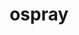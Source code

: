 ---
title: "ospray"
layout: cache
categories: [package, develop]
meta: {"versions": ["2.8.0"], "compilers": ["gcc@=11.1.0"], "oss": ["ubuntu20.04"], "platforms": ["linux"], "targets": ["x86_64_v3"], "stacks": ["data-vis-sdk", "root"], "num_specs": 11, "num_specs_by_stack": {"data-vis-sdk": 2, "root": 11}}
spec_details: [{"hash": "sbumrakka4uh4ffv6dd23gx7sxtk2txc", "compiler": "gcc@=11.1.0", "versions": ["2.8.0"], "os": "ubuntu20.04", "platform": "linux", "target": "x86_64_v3", "variants": ["~apps", "build_system=cmake", "build_type=Release", "+denoiser", "generator=make", "~glm", "~ipo", "+mpi", "+volumes"], "stacks": ["data-vis-sdk", "root"], "size": "-", "tarball": "https://binaries.spack.io/develop/build_cache/linux-ubuntu20.04-x86_64_v3/gcc-11.1.0/ospray-2.8.0/linux-ubuntu20.04-x86_64_v3-gcc-11.1.0-ospray-2.8.0-sbumrakka4uh4ffv6dd23gx7sxtk2txc.spack"}, {"hash": "om4funpwsa2p3fjerc3ll6wxvkfouosw", "compiler": "gcc@=11.1.0", "versions": ["2.8.0"], "os": "ubuntu20.04", "platform": "linux", "target": "x86_64_v3", "variants": ["~apps", "build_system=cmake", "build_type=Release", "+denoiser", "generator=make", "~glm", "~ipo", "+mpi", "+volumes"], "stacks": ["root"], "size": "-", "tarball": "https://binaries.spack.io/develop/build_cache/linux-ubuntu20.04-x86_64_v3/gcc-11.1.0/ospray-2.8.0/linux-ubuntu20.04-x86_64_v3-gcc-11.1.0-ospray-2.8.0-om4funpwsa2p3fjerc3ll6wxvkfouosw.spack"}, {"hash": "4yvt32l6uvuoi6wimkzwrsdno2mgjgee", "compiler": "gcc@=11.1.0", "versions": ["2.8.0"], "os": "ubuntu20.04", "platform": "linux", "target": "x86_64_v3", "variants": ["~apps", "build_system=cmake", "build_type=Release", "+denoiser", "generator=make", "~glm", "~ipo", "+mpi", "+volumes"], "stacks": ["data-vis-sdk", "root"], "size": "-", "tarball": "https://binaries.spack.io/develop/build_cache/linux-ubuntu20.04-x86_64_v3/gcc-11.1.0/ospray-2.8.0/linux-ubuntu20.04-x86_64_v3-gcc-11.1.0-ospray-2.8.0-4yvt32l6uvuoi6wimkzwrsdno2mgjgee.spack"}, {"hash": "aovtaewgl4hbxfmupsbrmb6e5wcf4k6b", "compiler": "gcc@=11.1.0", "versions": ["2.8.0"], "os": "ubuntu20.04", "platform": "linux", "target": "x86_64_v3", "variants": ["~apps", "build_system=cmake", "build_type=Release", "+denoiser", "generator=make", "~glm", "~ipo", "+mpi", "+volumes"], "stacks": ["root"], "size": "-", "tarball": "https://binaries.spack.io/develop/build_cache/linux-ubuntu20.04-x86_64_v3/gcc-11.1.0/ospray-2.8.0/linux-ubuntu20.04-x86_64_v3-gcc-11.1.0-ospray-2.8.0-aovtaewgl4hbxfmupsbrmb6e5wcf4k6b.spack"}, {"hash": "46irvb7ykbbwxhttfhppqmhj43vwcpnz", "compiler": "gcc@=11.1.0", "versions": ["2.8.0"], "os": "ubuntu20.04", "platform": "linux", "target": "x86_64_v3", "variants": ["~apps", "build_system=cmake", "build_type=Release", "+denoiser", "generator=make", "~glm", "~ipo", "+mpi", "+volumes"], "stacks": ["root"], "size": "-", "tarball": "https://binaries.spack.io/develop/build_cache/linux-ubuntu20.04-x86_64_v3/gcc-11.1.0/ospray-2.8.0/linux-ubuntu20.04-x86_64_v3-gcc-11.1.0-ospray-2.8.0-46irvb7ykbbwxhttfhppqmhj43vwcpnz.spack"}, {"hash": "zbi67qndumekf3ibzsc2b66q2gwbs54p", "compiler": "gcc@=11.1.0", "versions": ["2.8.0"], "os": "ubuntu20.04", "platform": "linux", "target": "x86_64_v3", "variants": ["~apps", "build_system=cmake", "build_type=Release", "+denoiser", "generator=make", "~glm", "~ipo", "+mpi", "+volumes"], "stacks": ["root"], "size": "-", "tarball": "https://binaries.spack.io/develop/build_cache/linux-ubuntu20.04-x86_64_v3/gcc-11.1.0/ospray-2.8.0/linux-ubuntu20.04-x86_64_v3-gcc-11.1.0-ospray-2.8.0-zbi67qndumekf3ibzsc2b66q2gwbs54p.spack"}, {"hash": "yhmr3ig6nqr4huquzh2wexurs3nk2427", "compiler": "gcc@=11.1.0", "versions": ["2.8.0"], "os": "ubuntu20.04", "platform": "linux", "target": "x86_64_v3", "variants": ["~apps", "build_system=cmake", "build_type=Release", "+denoiser", "generator=make", "~glm", "~ipo", "+mpi", "+volumes"], "stacks": ["root"], "size": "-", "tarball": "https://binaries.spack.io/develop/build_cache/linux-ubuntu20.04-x86_64_v3/gcc-11.1.0/ospray-2.8.0/linux-ubuntu20.04-x86_64_v3-gcc-11.1.0-ospray-2.8.0-yhmr3ig6nqr4huquzh2wexurs3nk2427.spack"}, {"hash": "how4kqrkddk6qdvidjksfu4qolvlpugc", "compiler": "gcc@=11.1.0", "versions": ["2.8.0"], "os": "ubuntu20.04", "platform": "linux", "target": "x86_64_v3", "variants": ["~apps", "build_system=cmake", "build_type=Release", "+denoiser", "generator=make", "~glm", "~ipo", "+mpi", "+volumes"], "stacks": ["root"], "size": "-", "tarball": "https://binaries.spack.io/develop/build_cache/linux-ubuntu20.04-x86_64_v3/gcc-11.1.0/ospray-2.8.0/linux-ubuntu20.04-x86_64_v3-gcc-11.1.0-ospray-2.8.0-how4kqrkddk6qdvidjksfu4qolvlpugc.spack"}, {"hash": "cwhd2d4zh3fizbdia6xw2vaqev6nusli", "compiler": "gcc@=11.1.0", "versions": ["2.8.0"], "os": "ubuntu20.04", "platform": "linux", "target": "x86_64_v3", "variants": ["~apps", "build_system=cmake", "build_type=Release", "+denoiser", "generator=make", "~glm", "~ipo", "+mpi", "+volumes"], "stacks": ["root"], "size": "-", "tarball": "https://binaries.spack.io/develop/build_cache/linux-ubuntu20.04-x86_64_v3/gcc-11.1.0/ospray-2.8.0/linux-ubuntu20.04-x86_64_v3-gcc-11.1.0-ospray-2.8.0-cwhd2d4zh3fizbdia6xw2vaqev6nusli.spack"}, {"hash": "as65kqt775ex7auusq3wcsae7vzomfci", "compiler": "gcc@=11.1.0", "versions": ["2.8.0"], "os": "ubuntu20.04", "platform": "linux", "target": "x86_64_v3", "variants": ["~apps", "build_system=cmake", "build_type=Release", "+denoiser", "generator=make", "~glm", "~ipo", "+mpi", "+volumes"], "stacks": ["root"], "size": "-", "tarball": "https://binaries.spack.io/develop/build_cache/linux-ubuntu20.04-x86_64_v3/gcc-11.1.0/ospray-2.8.0/linux-ubuntu20.04-x86_64_v3-gcc-11.1.0-ospray-2.8.0-as65kqt775ex7auusq3wcsae7vzomfci.spack"}, {"hash": "fqa3q36wszjaxshdccvbjik7nalcljk6", "compiler": "gcc@=11.1.0", "versions": ["2.8.0"], "os": "ubuntu20.04", "platform": "linux", "target": "x86_64_v3", "variants": ["~apps", "build_system=cmake", "build_type=Release", "+denoiser", "generator=make", "~glm", "~ipo", "+mpi", "+volumes"], "stacks": ["root"], "size": "-", "tarball": "https://binaries.spack.io/develop/build_cache/linux-ubuntu20.04-x86_64_v3/gcc-11.1.0/ospray-2.8.0/linux-ubuntu20.04-x86_64_v3-gcc-11.1.0-ospray-2.8.0-fqa3q36wszjaxshdccvbjik7nalcljk6.spack"}]
---